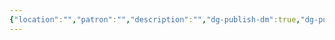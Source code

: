 ```yaml
---
{"location":"","patron":"","description":"","dg-publish-dm":true,"dg-publish":true,"type":"Lugares","permalink":"/lugares/teros/","dgPassFrontmatter":true}
---
```


